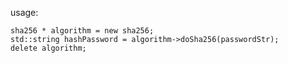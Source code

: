
usage:

    sha256 * algorithm = new sha256;
    std::string hashPassword = algorithm->doSha256(passwordStr);
    delete algorithm;
